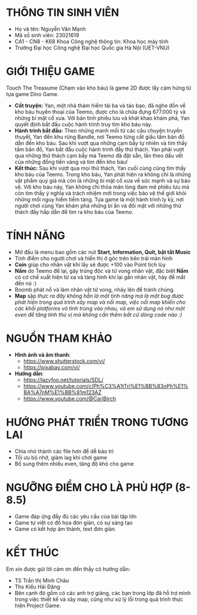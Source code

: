 # THÔNG TIN SINH VIÊN
- Họ và tên: Nguyễn Văn Mạnh
- Mã số sinh viên: 23021619
- CA1 - CN8 - K68 Khoa Công nghệ thông tin: Khoa học máy tính
- Trường Đại học Công nghệ Đại học Quốc gia Hà Nội (UET-VNU) 
# GIỚI THIỆU GAME
Touch The Treasume (Chạm vào kho báu) là game 2D được lấy cảm hứng từ tựa game Dino Game. 
- **Cốt truyện:**
Yan, một nhà thám hiểm tài ba và táo bạo, đã nghe đồn về kho báu huyền thoại của Teemo, được cho là chứa đựng 677.000 tỷ và những bí mật cổ xưa. Với bản tính phiêu lưu và khát khao khám phá, Yan quyết định bắt đầu cuộc hành trình truy tìm kho báu này.
- **Hành trình bắt đầu:**
Theo những manh mối từ các câu chuyện truyền thuyết, Yan đến khu rừng Bandle, nơi Teemo từng cất giấu tấm bản đồ dẫn đến kho báu. Sau khi vượt qua những cạm bẫy tự nhiên và tìm thấy tấm bản đồ, Yan bắt đầu cuộc hành trình đầy thử thách. Yan phải vượt qua những thử thách cạm bẫy mà Teemo đã đặt sẵn, lần theo dấu vết của những đồng tiền vàng và tìm đến kho báu!
- **Kết thúc:**
Sau khi vượt qua mọi thử thách, Yan cuối cùng cũng tìm thấy kho báu của Teemo. Trong kho báu, Yan phát hiện ra không chỉ là những vật phẩm quý giá mà còn là những bí mật cổ xưa về sức mạnh và sự bảo vệ. Với kho báu này, Yan không chỉ thỏa mãn lòng đam mê phiêu lưu mà còn tìm thấy ý nghĩa và trách nhiệm mới trong việc bảo vệ thế giới khỏi những mối nguy hiểm tiềm tàng.
Tựa game là một hành trình ly kỳ, nơi người chơi cùng Yan khám phá những bí ẩn và đối mặt với những thử thách đầy hấp dẫn để tìm ra kho báu của Teemo.
# TÍNH NĂNG
- Mở đầu là menu bao gồm các nút **Start, Information, Quit, bật tắt Music**
- Tính điểm cho người chơi và hiển thị ở góc trên bên trái màn hình
- **Coin** giúp cho nhân vật khi lấy sẽ được +100 vào Point tích lũy
- **Nấm** do Teemo để lại, gây trúng độc và tử vong nhân vật, đặc biệt **Nấm** có cơ chế xuất hiện từ xa và tàng hình khi lại gần nhân vật, hãy để mắt đến nó :)
- Boomb phát nổ và làm nhân vật tử vong, nhảy lên để tránh chúng.
- **Map** sập *thực ra đây không hẳn là một tính năng mà là một bug được phát hiện trong quá trình xây map và nối map, việc nối map khiến cho các khối platforms vô tình trùng vào nhau, và em sử dụng nó như một even để tăng tính thú vị mà không cần thêm bất cứ dòng code nào :)*
# NGUỒN THAM KHẢO
- **Hình ảnh và âm thanh**:
   - https://www.shutterstock.com/vi/
   -  https://pixabay.com/vi/
- **Hướng dẫn**:
   - https://lazyfoo.net/tutorials/SDL/
   - https://www.youtube.com/c/Ph%C3%A1tTri%E1%BB%83nPh%E1%BA%A7nM%E1%BB%81m123AZ
   - https://www.youtube.com/@CarlBirch
# HƯỚNG PHÁT TRIỂN TRONG TƯƠNG LAI
- Chia nhỏ thành các file hơn để dễ bảo trì
- Tối ưu bộ nhớ, giảm lag khi chơi game
- Bố sung thêm nhiều even, tăng độ khó cho game
# NGƯỠNG ĐIỂM CHO LÀ PHÙ HỢP (8-8.5)
- Game đáp ứng đầy đủ các yêu cầu của bài tập lớn
- Game tự viết có đồ họa đơn giản, có sự sáng tạo
- Game có kết hợp âm thành, text đơn giản.
# KẾT THÚC
Em xin được gửi lời cảm ơn đến thầy cô hướng dẫn: 
- TS Trần thị Minh Châu
- Ths Kiều Hải Đăng
- Bên cạnh đó gồm có các anh trợ giảng, các bạn trong lớp đã hỗ trợ mình trong việc thiết kế và xây map, cũng như xử lý lỗi trong quá trình thực hiện Project Game.
